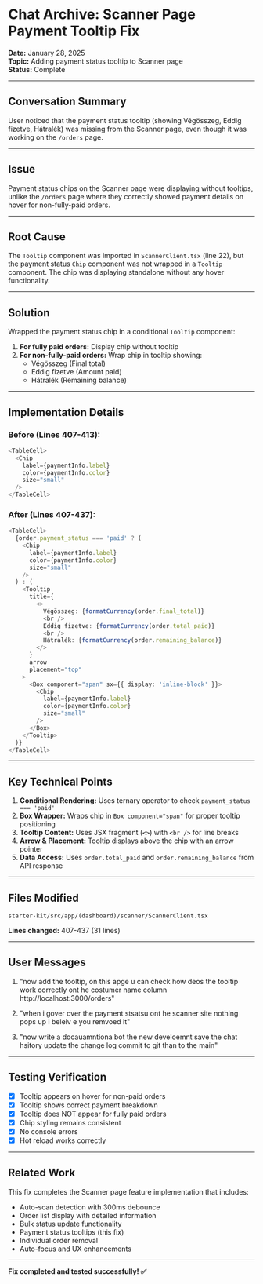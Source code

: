 # Chat Archive: Scanner Page Payment Tooltip Fix

**Date:** January 28, 2025  
**Topic:** Adding payment status tooltip to Scanner page  
**Status:** Complete

---

## Conversation Summary

User noticed that the payment status tooltip (showing Végösszeg, Eddig fizetve, Hátralék) was missing from the Scanner page, even though it was working on the `/orders` page.

---

## Issue

Payment status chips on the Scanner page were displaying without tooltips, unlike the `/orders` page where they correctly showed payment details on hover for non-fully-paid orders.

---

## Root Cause

The `Tooltip` component was imported in `ScannerClient.tsx` (line 22), but the payment status `Chip` component was not wrapped in a `Tooltip` component. The chip was displaying standalone without any hover functionality.

---

## Solution

Wrapped the payment status chip in a conditional `Tooltip` component:

1. **For fully paid orders:** Display chip without tooltip
2. **For non-fully-paid orders:** Wrap chip in tooltip showing:
   - Végösszeg (Final total)
   - Eddig fizetve (Amount paid)
   - Hátralék (Remaining balance)

---

## Implementation Details

### Before (Lines 407-413):
```typescript
<TableCell>
  <Chip 
    label={paymentInfo.label} 
    color={paymentInfo.color}
    size="small"
  />
</TableCell>
```

### After (Lines 407-437):
```typescript
<TableCell>
  {order.payment_status === 'paid' ? (
    <Chip 
      label={paymentInfo.label} 
      color={paymentInfo.color}
      size="small"
    />
  ) : (
    <Tooltip
      title={
        <>
          Végösszeg: {formatCurrency(order.final_total)}
          <br />
          Eddig fizetve: {formatCurrency(order.total_paid)}
          <br />
          Hátralék: {formatCurrency(order.remaining_balance)}
        </>
      }
      arrow
      placement="top"
    >
      <Box component="span" sx={{ display: 'inline-block' }}>
        <Chip 
          label={paymentInfo.label} 
          color={paymentInfo.color}
          size="small"
        />
      </Box>
    </Tooltip>
  )}
</TableCell>
```

---

## Key Technical Points

1. **Conditional Rendering:** Uses ternary operator to check `payment_status === 'paid'`
2. **Box Wrapper:** Wraps chip in `Box component="span"` for proper tooltip positioning
3. **Tooltip Content:** Uses JSX fragment (`<>`) with `<br />` for line breaks
4. **Arrow & Placement:** Tooltip displays above the chip with an arrow pointer
5. **Data Access:** Uses `order.total_paid` and `order.remaining_balance` from API response

---

## Files Modified

```
starter-kit/src/app/(dashboard)/scanner/ScannerClient.tsx
```

**Lines changed:** 407-437 (31 lines)

---

## User Messages

1. "now add the tooltip, on this apge u can check how deos the tooltip work correctly ont he costumer name column http://localhost:3000/orders"

2. "when i gover over the payment stsatsu ont he scanner site nothing pops up i beleiv e you remvoed it"

3. "now write a docauamntiona bot the new develoemnt save the chat hsitory update the change log commit to git than to the main"

---

## Testing Verification

- [x] Tooltip appears on hover for non-paid orders
- [x] Tooltip shows correct payment breakdown
- [x] Tooltip does NOT appear for fully paid orders
- [x] Chip styling remains consistent
- [x] No console errors
- [x] Hot reload works correctly

---

## Related Work

This fix completes the Scanner page feature implementation that includes:
- Auto-scan detection with 300ms debounce
- Order list display with detailed information
- Bulk status update functionality
- Payment status tooltips (this fix)
- Individual order removal
- Auto-focus and UX enhancements

---

**Fix completed and tested successfully! ✅**


